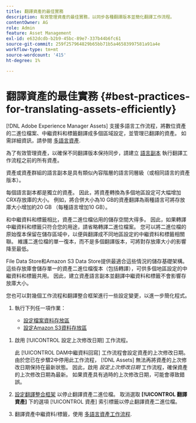 ```yaml
---
title: 翻譯資產的最佳實務
description: 有效管理資產的最佳實務，以同步各種翻譯版本並簡化翻譯工作流程。
contentOwner: AG
role: Admin
feature: Asset Management
exl-id: e632dcdb-b2b9-45bc-89e7-337b44b6fc61
source-git-commit: 259f257964829b65bb71b5a46583997581a91a4e
workflow-type: tm+mt
source-wordcount: '415'
ht-degree: 1%

---
```


# 翻譯資產的最佳實務 {#best-practices-for-translating-assets-efficiently}

[!DNL Adobe Experience Manager Assets] 支援多語言工作流程，將數位資產的二進位檔案、中繼資料和標籤翻譯成多個區域設定，並管理已翻譯的資產。 如需詳細資訊，請參閱 [多語言資產](multilingual-assets.md).

為了有效管理資產，以確保不同翻譯版本保持同步，請建立 [語言副本](preparing-assets-for-translation.md) 執行翻譯工作流程之前的所有資產。

資產或資產群組的語言副本是具有類似內容階層的語言同層級（或相同語言的資產版本）。

每個語言副本都是獨立的資產。 因此，將資產轉換為多個地區設定可大幅增加CRX存放庫的大小。 例如，將合併大小為10 GB的資產翻譯為兩種語言可將存放庫大小增加約20 GB （每種語言增加10 GB）。

和中繼資料和標籤相比，資產二進位檔佔用的儲存空間大得多。 因此，如果轉譯中繼資料和標籤只符合您的用途，請省略轉譯二進位檔案。 您可以將二進位檔的原始復本保留在儲存區域中，以便與翻譯成不同地區設定的中繼資料和標籤相關聯。 維護二進位檔的單一復本，而不是多個翻譯版本，可將對存放庫大小的影響降至最低。

File Data Store和Amazon S3 Data Store提供最適合這些情況的儲存基礎架構。 這些存放庫會儲存單一的資產二進位檔復本（包括轉譯），可供多個地區設定的中繼資料和標籤共用。 因此，建立資產語言副本並翻譯中繼資料和標籤不會影響存放庫大小。

您也可以對幾個工作流程和翻譯整合框架進行一些設定變更，以進一步簡化程式。

1. 執行下列任一項作業：

   * [設定檔案資料存放區](/help/sites-deploying/data-store-config.md)
   * [設定Amazon S3資料存放區](/help/sites-deploying/data-store-config.md)

<!--
1. Disable the [DAM MetaData Write-back](/help/sites-administering/workflow-offloader.md#disable-offloading) workflow.

   As the name suggests, the [!UICONTROL DAM Metadata Writeback] workflow rewrites the metadata to the binary file. Because the metadata changes after translation, writing it back to the binary file generates a different binary for a language copy.

   >[!NOTE]
   >
   >Disabling the [!UICONTROL DAM MetaData Writeback] workflow turns off XMP metadata write-back on asset binaries. Consequently, future metadata changes are no longer be saved within the assets. Evaluate the consequences before disabling this workflow.
-->

1. 啟用 [!UICONTROL 設定上次修改日期] 工作流程。

   此 [!UICONTROL DAM中繼資料回寫] 工作流程會設定資產的上次修改日期。 由於您已在步驟2中停用此工作流程， [!DNL Assets] 無法再將資產的上次修改日期保持在最新狀態。 因此，啟用 *設定上次修改日期* 工作流程，確保資產的上次修改日期為最新。 如果資產具有過時的上次修改日期，可能會導致錯誤。

1. [設定翻譯整合框架](/help/sites-administering/tc-tic.md) 以停止翻譯資產二進位檔。 取消選取 **[!UICONTROL 翻譯資產]** 下的選項 [!UICONTROL 資產] 索引標籤以停止翻譯資產二進位檔。
1. 翻譯資產中繼資料/標籤，使用 [多語言資產工作流程](multilingual-assets.md).
